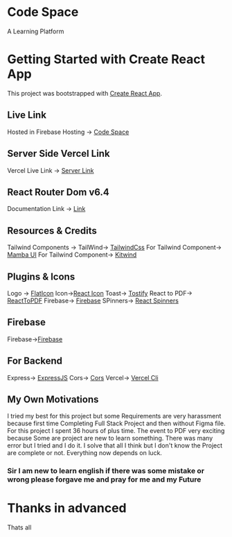 # Code Space

A Learning Platform

# Getting Started with Create React App

This project was bootstrapped with [Create React App](https://github.com/facebook/create-react-app).

## Live Link

Hosted in Firebase Hosting -> [Code Space](https://zero2hero-courses.firebaseapp.com/)

## Server Side Vercel Link

Vercel Live Link -> [Server Link](https://server-side-three.vercel.app/)

## React Router Dom v6.4

Documentation Link -> [Link](https://reactrouter.com/en/main/start/overview)

## Resources & Credits

Tailwind Components ->
TailWind-> [TailwindCss](https://tailwindcss.com/)
For Tailwind Component-> [Mamba UI](https://www.mambaui.com/)
For Tailwind Component-> [Kitwind](https://kitwind.io/products/kometa/components)

## Plugins & Icons

Logo -> [FlatIcon](https://www.flaticon.com/)
Icon->[React Icon](https://react-icons.github.io/react-icons)
Toast-> [Tostify](https://www.npmjs.com/package/react-toastify)
React to PDF-> [ReactToPDF](https://www.npmjs.com/package/react-to-pdf)
Firebase-> [Firebase](https://www.npmjs.com/package/firebase)
SPinners-> [React Spinners](https://www.npmjs.com/package/react-spinners)

## Firebase

Firebase->[Firebase](https://console.firebase.google.com/)

## For Backend

Express-> [ExpressJS](https://expressjs.com/)
Cors-> [Cors](https://www.npmjs.com/package/cors)
Vercel-> [Vercel Cli](https://vercel.com/docs/cli)

## My Own Motivations

I tried my best for this project but some Requirements are very harassment because first time Completing Full Stack Project and then without Figma file. For this project I spent 36 hours of plus time. The event to PDF very exciting because Some are project are new to learn something. There was many error but I tried and I do it. I solve that all I think but I don't know the Project are complete or not. Everything now depends on luck.

### Sir I am new to learn english if there was some mistake or wrong please forgave me and pray for me and my Future

# Thanks in advanced

Thats all

